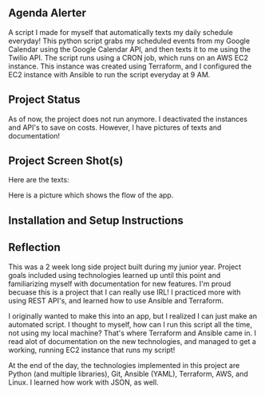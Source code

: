 ## Agenda Alerter

A script I made for myself that automatically texts my daily schedule everyday! This python script grabs my scheduled events from my Google Calendar using the Google Calendar API, and then texts it to me using the Twilio API. The script runs using a CRON job, which runs on an AWS EC2 instance. This instance was created using Terraform, and I configured the EC2 instance with Ansible to run the script everyday at 9 AM.

## Project Status

As of now, the project does not run anymore. I deactivated the instances and API's to save on costs. However, I have pictures of texts and documentation!

## Project Screen Shot(s)
Here are the texts:

Here is a picture which shows the flow of the app. 

## Installation and Setup Instructions 
  

## Reflection

This was a 2 week long side project built during my junior year. Project goals included using technologies learned up until this point and familiarizing myself with documentation for new features. I'm proud becuase this is a project that I can really use IRL! I practiced more with using REST API's, and learned how to use Ansible and Terraform. 

I originally wanted to make this into an app, but I realized I can just make an automated script. I thought to myself, how can I run this script all the time, not using my local machine? That's where Terraform and Ansible came in. I read alot of documentation on the new technologies, and managed to get a working, running EC2 instance that runs my script!

At the end of the day, the technologies implemented in this project are Python (and multiple libraries), Git, Ansible (YAML), Terraform, AWS, and Linux. I learned how work with JSON, as well.  
